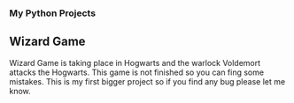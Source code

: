 ### My Python Projects


## Wizard Game
  Wizard Game is taking place in Hogwarts and the warlock Voldemort attacks the Hogwarts. 
  This game is not finished so you can fing some mistakes. 
  This is my first bigger project so if you find any bug please let me know.
